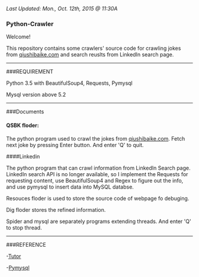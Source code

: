 _Last Updated: Mon., Oct. 12th, 2015  @ 11:30A_

### Python-Crawler

Welcome!

This repository contains some crawlers' source code for crawling jokes from [qiushibaike.com](www.qiushibaike.com) and search reuslts from LinkedIn search page.

____

###REQUIREMENT

Python 3.5 with BeautifulSoup4, Requests, Pymysql

Mysql version above 5.2

____

###Documents

#### QSBK floder:

The python program used to crawl the jokes from [qiushibaike.com](www.qiushibaike.com). Fetch next joke by pressing Enter button. And enter 'Q' to quit.


####Linkedin

The python program that can crawl information from LinkedIn Search page. LinkedIn search API is no longer available, so I implement the Requests for requesting content, use BeautifulSoup4 and Regex to figure out the info, and use pymysql to insert data into MySQL databse.

Resouces floder is used to store the source code of webpage fo debuging.

Dig floder stores the refined information.

Spider and mysql are separately programs extending threads. And enter 'Q' to stop thread.


____

###REFERENCE

 -[Tutor](http://cuiqingcai.com/1052.html)
 
 -[Pymysql](https://github.com/PyMySQL/PyMySQL)
